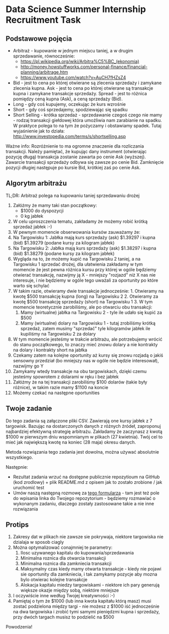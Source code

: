 # Data Science Summer Internship Recruitment Task

## Podstawowe pojęcia

* Arbitraż - kupowanie w jednym miejscu taniej, a w drugim sprzedawanie, równocześnie:
    * https://pl.wikipedia.org/wiki/Arbitra%C5%BC_(ekonomia)
    * http://money.howstuffworks.com/personal-finance/financial-planning/arbitrage.htm
    * https://www.youtube.com/watch?v=AuCH7fHZsZ4
* Bid - jest to cena po której otwierane są zlecenia sprzedaży i zamykane zlecenia kupna. Ask - jest to cena po której otwierane są transakcje kupna i zamykane transakcje sprzedaży. Spread - jest to różnica pomiędzy ceną kupna (Ask), a ceną sprzedaży (Bid).
* Long - gdy coś kupujemy, oczekując że kurs wzrośnie
* Short - gdy coś sprzedajemy, spodziewając się spadku
* Short Selling - krótka sprzedaż - sprzedawanie czegoś czego nie mamy - rodzaj transakcji giełdowej która umożliwia nam zarabianie na spadku. W praktyce polega to na tym że pożyczamy i obstawiamy spadek. Tutaj wyjaśnienie jak to działa: http://www.investopedia.com/terms/s/shortselling.asp

Ważne info: Rozróżnienie to ma ogromne znaczenie dla rozliczania transakcji. Należy pamiętać, że kupując dany instrument (otwierając pozycję długą) transakcja zostanie zawarta po cenie Ask (wyższej). Zawarcie transakcji sprzedaży odbywa się zawsze po cenie Bid. Zamknięcie pozycji długiej następuje po kursie Bid, krótkiej zaś po cenie Ask.

## Algorytm arbitrażu

TL;DR: Arbitraż polega na kupowaniu taniej sprzedawaniu drożej

1. Załóżmy że mamy taki stan początkowy:
    * $1000 do dyspozycji
    * 0 kg jabłek
2. W celu uproszczenia tematu, zakładamy że możemy robić krótką sprzedaż jabłek :-)
3. W pewnym momencie obserwowania kursów zauważamy że:
  1. Na Targowisku 1: Jabłka mają kurs sprzedaży (ask) $1.39297 i kupna (bid) $1.39279 (podane kursy za kilogram jabłek)
  2. Na Targowisku 2: Jabłka mają kurs sprzedaży (ask) $1.38297 i kupna (bid) $1.38279 (podane kursy za kilogram jabłek)
  3. Wygląda na to, że możemy kupić na Targowisku 2 taniej, a na Targowisku 1 sprzedać drożej, dla ułatwienia zakładamy w tym momencie że jest pewna  różnica kursu przy której w ogóle będziemy otwierać transakcję, nazwijmy ją X - mniejszy "rozjazd" niż X nas nie interesuje, i nie będziemy w ogóle tego uważali za oportunity po które warto się schylać
  4. W takim razie, otwieramy dwie transakcje jednocześnie:
    1. Otwieramy na kwotę $500 transakcję kupna (long) na Targowisku 2
    2. Otwieramy za kwotę $500 transakcję sprzedaży (short) na Targowisku 1
    3. W tym momencie teoretycznie zarobiliśmy, ale po otwarciu obu transakcji:
      1. Mamy (wirtualne) jabłka na Targowisku 2 - tyle ile udało się kupić za $500
      2. Mamy (wirtualne) dolary na Targowisku 1 - tutaj zrobiliśmy krótką sprzedaż, zatem musimy "sprzedać" tyle kilogramów jabłek ile kupiliśmy na Targowisku 2 za dolary
  5. W tym momencie jesteśmy w trakcie arbitrażu, ale potrzebujemy wrócić do stanu początkowego, to znaczy mieć znowu dolary a nie kontrakty na dolary i kontrakty short na jabłka
  6. Czekamy zatem na kolejne oportunity aż kursy się znowu rozjadą o jakiś sensowny przedział (bo mniejszy nas w ogóle nie będzie interesował), nazwijmy go Y
  7. Zamykamy wtedy transakcje na obu targowiskach, dzięki czemu jesteśmy spowrotem z dolarami w ręku i bez jabłek
  8. Załóżmy że na tej transakcji zarobiliśmy $100 dolarów (takie były różnice), w takim razie mamy $1100 na koncie
  9. Możemy czekać na następne oportunities

## Twoje zadanie

Do tego zadania są załączone pliki CSV. Zawierają one kursy jabłek z 7 targowisk. Bazując na dostarczonych danych z różnych źródeł, zaproponuj najbardziej efektywną strategię arbitrażu. Zakładamy że zaczynasz z kwotą $1000 w pierwszym dniu wspomnianym w plikach (27 kwietnia). Twój cel to mieć jak największą kwotę na koniec (28 maja) okresu danych.

Metoda rozwiązania tego zadania jest dowolna, można używać absolutnie wszystkiego.

Następnie:

* Rezultat zadania wrzuć na dostępne publicznie repozytioum na GitHub (kod zrodlowy) + plik README.md z opisem jak to zostało zrobione / jak uruchomić test
* Umów naszą następną rozmowę za [tego formularza](https://calendly.com/chojnowski/recruitment-task-first-review) - tam jest też pole do wpisania linka do Twojego repozytorium - będziemy rozmawiać o wykonanym zadaniu, dlaczego zostały zastosowane takie a nie inne rozwiązania

## Protips

1. Zakresy dat w plikach nie zawsze sie pokrywaja, niektore targowiska nie dzialaja w sposob ciagly
2. Można optymalizować conajmniej te parametry:
    1. Ilosc uzywanego kapitalu do kupowania/sprzedawania
    2. Minimalna roznica dla otwarcia transakcji
    3. Minimalna roznica dla zamkniecia transakcji
    4. Maksymalny czas kiedy mamy otwarta transakcje - kiedy nie pojawi sie oportunity dla zamkniecia, i tak zamykamy pozycje aby mozna bylo otwierac kolejne transakcje
    5. Alokacja kapitalu miedzy targowiskami - niektore ich pary generują większe okazje między sobą, niektóre mniejsze
3. I oczywiście inne według Twojej kreatywności :-)
4. Pamiętaj o tym że $1000 (lub inna kwota kapitału którą masz) musi zostać podzielona między targi - nie możesz z $1000 iść jednocześnie na dwa targowiska i zrobić tymi samymi pieniędzmi kupna i sprzedaży, przy dwóch targach musisz to podzielić na $500

Powodzenia!
